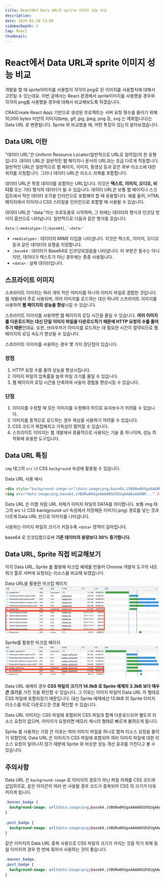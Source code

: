 ```yaml
---
title: React에서 Data URL과 sprite 이미지 성능 비교 
description: 
date: 2024-02-20 13:08
sidebarDepth: 2
tag: React
thumbnail: 
---
```


# React에서 Data URL과 sprite 이미지 성능 비교 

개발을 할 때 sprite이미지를 사용할지 각각의 png로 된 이미지를 사용할지에 대해서 고민일 수 있는데요. 
이번 글에서는 React 환경에서 sprite이미지를 사용했을 경우와 각각의 png를 사용했을 경우에 대해서 비교해보도록 하겠습니다. 

CRA(Create React App) 기반으로 생성된 프로젝트는 서버 요청 횟수를 줄이기 위해 10,000 bytes 미만의 이미지(bmp, gif, jpg, jpeg, png 등, svg 는 제외됩니다)는 Data URL 로 변환됩니다. Sprite 와 비교했을 때, 어떤 특징이 있는지 알아보겠습니다.

## Data URL 이란
"데이터 URL"은 Uniform Resource Locator(일반적으로 URL로 알려짐)의 한 유형입니다. 데이터 URL은 일반적인 웹 페이지나 문서의 URL과는 조금 다르게 작동합니다. 일반적인 URL은 일반적으로 웹 페이지, 이미지, 동영상 등과 같은 외부 리소스에 대한 위치를 지정합니다. 그러나 데이터 URL은 리소스 자체를 포함합니다.

데이터 URL은 특정 데이터를 포함하는 URL입니다. 이것은 **텍스트, 이미지, 오디오, 비디오** 또는 기타 형식의 데이터가 될 수 있습니다. 데이터 URL은 보통 웹 페이지나 스크립트에서 작은 데이터 조각을 인라인으로 포함해야 할 때 유용합니다. 예를 들어, HTML 페이지에서 이미지나 CSS 스타일을 인라인으로 포함할 때 사용될 수 있습니다.

데이터 URL은 "data:"라는 프로토콜로 시작하며, 그 뒤에는 데이터의 형식과 인코딩 방식이 옵션으로 나타납니다. 일반적으로 다음과 같은 형식을 갖습니다.

```bash
data:[<mediatype>][;base64],`<data>`
```

- `<mediatype>` :  데이터의 MIME 타입을 나타냅니다. 이것은 텍스트, 이미지, 오디오 등과 같은 데이터의 유형을 지정합니다.
- `;base64` :  데이터가 Base64로 인코딩되었음을 나타냅니다. 이 부분은 필수는 아니지만, 데이터가 텍스트가 아닌 경우에는 종종 사용됩니다.
- `<data>` :  실제 데이터입니다.

## 스프라이트 이미지

스프라이트 이미지는 여러 개의 작은 이미지를 하나의 이미지 파일로 결합한 것입니다. 웹 개발에서 주로 사용되며, 여러 이미지를 로드하는 대신 하나의 스프라이트 이미지를 사용하여 **웹 페이지의 성능을 향상**시킬 수 있습니다.

스프라이트 이미지를 사용하면 웹 페이지의 로딩 시간을 줄일 수 있습니다. **여러 이미지를 다운로드하는 대신 단일 이미지 파일을 다운로드하기 때문에 HTTP 요청의 수를 줄여주기 때문**인데요. 또한, 브라우저가 이미지를 로드하는 데 필요한 시간이 절약되므로 웹 페이지의 로딩 속도가 향상될 수 있습니다.

스프라이트 이미지를 사용하는 경우 몇 가지 장단점이 있습니다.

### 장점

1. HTTP 요청 수를 줄여 성능을 향상시킵니다.
2. 이미지 파일의 압축률을 높여 파일 크기를 줄일 수 있습니다.
3. 웹 페이지의 로딩 시간을 단축하여 사용자 경험을 향상시킬 수 있습니다.

### 단점

1. 이미지를 수정할 때 모든 이미지를 수정해야 하므로 유지보수가 어려울 수 있습니다.
2. 이미지를 동적으로 로드하는 경우 캐싱을 사용하기 어려울 수 있습니다.
3. CSS 코드가 복잡해지고 가독성이 떨어질 수 있습니다.
4. 스프라이트 이미지는 웹 개발에서 효율적으로 사용되는 기술 중 하나이며, 성능 최적화에 유용한 도구입니다.

## Data URL 특징


`img` 태그의 `src` 나 CSS `background` 속성에 활용될 수 있습니다.


Data URL 사용 예시
```html
<div style="background-image:url(data:image/png;base64,iVBORw0KGgoAAAANSUhEUgAAAEwAAABM...)"></div>
<img src="data:image/png;base64,iVBORw0KGgoAAAANSUhEUgAAAEwAAABM..." />
```

Data URL 은 이름 처럼 URL 자체가 이미지 파일의 DATA를 의미합니다. 보통 img 태그의 src 나 CSS background-url 속성에서 저장해둔 이미지(.png) 경로를 넣는 것과 다르게 Data URL 만으로 이미지를 나타냅니다.

사용하는 이미지 파일의 크기가 커질수록 `<data>` 영역이 길어집니다.

base64 로 인코딩함으로써 **기존 데이터의 용량보다 30% 증가합니다.**

## Data URL, Sprite 직접 비교해보기
각각 Data URL, Sprite 를 활용해 마크업 예제를 만들어 Chrome 개발자 도구의 네트워크 툴로 서버에 요청되는 리소스를 비교해 보겠습니다. 

Data URL을 활용한 마크업 페이지 
<img src="./img/1.png" width="500" alt="Data URL 이미지 성능" />

Sprite를 활용한 마크업 페이지 
<img src="./img/2.png" width="500" alt="sprite 이미지 성능"/>


Data URL 예제의 경우 **CSS 파일의 크기가 14.9kB 로 Sprite 예제의 3.3kB 보다 매우 큰 크기**를 가진 것을 확인할 수 있습니다. 그 이유는 이미지 파일이 Data URL 의 형태로 CSS 파일에 포함되었기 때문입니다. 대신 Sprite 예제에선 13.8kB 의 Sprite 이미지 리소스를 따로 다운로드한 것을 확인할 수 있습니다.

Data URL 이미지는 CSS 파일에 포함되어 CSS 파일과 함께 다운로드되어 별도의 리소스 요청이 없으며, 이미지가 요청되면 메모리 캐시의 형태로 빠르게 불려오게 됩니다.

Sprite 를 사용하는 가장 큰 이유는 여러 이미지 파일을 하나로 합쳐 리소스 요청을 줄이기 위함인데, Data URL 은 이미지가 CSS 파일에 포함되어 여러 이미지 파일에 대한 리소스 요청이 일어나지 않기 때문에 Sprite 와 비슷한 성능 개선 효과를 가진다고 볼 수 있습니다.

## 주의사항

Data URL 은 `background-image` 로 이미지의 경로가 아닌 파일 자체를 CSS 코드에 삽입하므로, 같은 아이콘이 여러 번 사용될 경우 코드가 중복되어 CSS 의 크기가 더욱 커지게 됩니다.

```css
.banner_badge {
  background-image: url(data:image/png;base64,iVBORw0KGgoAAAANSUhEUgAAAEwAAABM...);
}

.post_badge {
  background-image: url(data:image/png;base64,iVBORw0KGgoAAAANSUhEUgAAAEwAAABM...);
}
```

같은 이미지의 Data URL 중복 사용으로 CSS 파일의 크기가 커지는 것을 막기 위해 동일 이미지의 경우 한 번에 묶어서 사용하는 것이 좋습니다.

```css
.banner_badge,
.post_badge {
  background-image: url(data:image/png;base64,iVBORw0KGgoAAAANSUhEUgAAAEwAAABM...);
}
```
